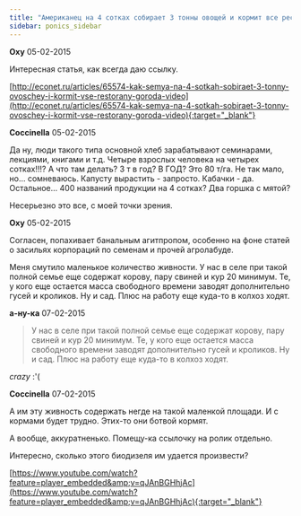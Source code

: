 ```yaml
---
title: "Американец на 4 сотках собирает 3 тонны овощей и кормит все рестораны города"
sidebar: ponics_sidebar
---
```


**Oxy** 05-02-2015

Интересная статья, как всегда даю ссылку. 

[http://econet.ru/articles/65574-kak-semya-na-4-sotkah-sobiraet-3-tonny-ovoschey-i-kormit-vse-restorany-goroda-video](http://econet.ru/articles/65574-kak-semya-na-4-sotkah-sobiraet-3-tonny-ovoschey-i-kormit-vse-restorany-goroda-video){:target="_blank"}


**Coccinella** 05-02-2015

Да ну, люди такого типа основной хлеб зарабатывают семинарами, лекциями, книгами и т.д. Четыре взрослых человека на четырех сотках!!!? А что там делать? 3 т в год? В ГОД? Это 80 т/га. Не так мало, но... сомневаюсь. Капусту вырастить - запросто. Кабачки - да. Остальное... 400 названий продукции на 4 сотках? Два горшка с мятой?

Несерьезно это все, с моей точки зрения.


**Oxy** 05-02-2015

Согласен, попахивает банальным агитпропом, особенно на фоне статей о засильях корпораций по семенам и прочей агролабуде.

Меня смутило маленькое количество живности. У нас в селе при такой полной семье еще содержат корову, пару свиней и кур 20 минимум. Те, у кого еще остается масса свободного времени заводят дополнительно гусей и кроликов. Ну и сад. Плюс на работу еще куда-то в колхоз ходят.


**а-ну-ка** 07-02-2015

> У нас в селе при такой полной семье еще содержат корову, пару свиней и кур 20 минимум. Те, у кого еще остается масса свободного времени заводят дополнительно гусей и кроликов. Ну и сад. Плюс на работу еще куда-то в колхоз ходят.

 *crazy* :&#039;(


**Coccinella** 07-02-2015

А им эту живность содержать негде на такой маленкой площади. И с кормами будет трудно. Этих-то они ботвой кормят.

А вообще, аккуратненько. Помещу-ка ссылочку на ролик отдельно.

Интересно, сколько этого биодизеля им удается произвести?

[https://www.youtube.com/watch?feature=player_embedded&amp;v=qJAnBGHhjAc](https://www.youtube.com/watch?feature=player_embedded&amp;v=qJAnBGHhjAc){:target="_blank"}


